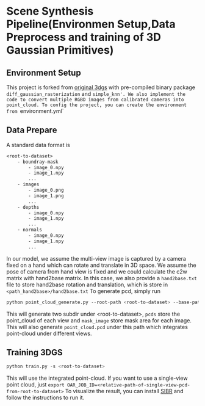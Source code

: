 # Scene Synthesis Pipeline(Environmen Setup,Data Preprocess and training of 3D Gaussian Primitives)
## Environment Setup
This project is forked from [original 3dgs](https://github.com/graphdeco-inria/gaussian-splatting) with pre-compiled binary package `diff_gaussian_rasterization` and `simple_knn'. We also implement the code to convert multiple RGBD images from calibrated cameras into point_cloud. To config the project, you can create the environment from `environment.yml`
## Data Prepare
A standard data format is
```txt
<root-to-dataset>
    - boundray-mask
        - image_0.npy
        - image_1.npy
        ...
    - images
        - image_0.png
        - image_1.png
        ...
    - depths
        - image_0.npy
        - image_1.npy
        ...
    - normals
        - image_0.npy
        - image_1.npy
        ...
```
In our model, we assume the multi-view image is captured by a camera fixed on a hand which can rotate and translate in 3D space. We assume the pose of camera from hand view is fixed and we could calculate the c2w matrix with hand2base matrix. In this case, we also provide a `hand2base.txt` file to store hand2base rotation and translation, which is store in `<path_hand2base>/hand2base.txt`
To generate pcd, simply run
```python
python point_cloud_generate.py --root-path <root-to-dataset> --base-path <path_hand2base>
```
This will generate two subdir under \<root-to-dataset\>, `pcds` store the point_cloud of each view and `mask_image` store mask area for each image. This will also generate `point_cloud.pcd` under this path which integrates point-cloud under different views.
## Training 3DGS
```python
python train.py -s <root-to-dataset>
``` 
This will use the integrated point-cloud. If you want to use a single-view point cloud, just `export OAR_JOB_ID=<relative-path-of-single-view-pcd-from-root-to-dataset>`
To visualize the result, you can install [SIBR](https://sibr.gitlabpages.inria.fr/) and follow the instructions to run it.